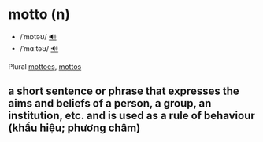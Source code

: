 # motto (n)

- /ˈmɒtəʊ/ [🔊](https://www.oxfordlearnersdictionaries.com/media/english/uk_pron/m/mot/motto/motto__gb_1.mp3)
- /ˈmɑːtəʊ/ [🔊](https://www.oxfordlearnersdictionaries.com/media/english/us_pron/m/mot/motto/motto__us_1.mp3)

Plural [mottoes](), [mottos]()

## a short sentence or phrase that expresses the aims and beliefs of a person, a group, an institution, etc. and is used as a rule of behaviour (khẩu hiệu; phương châm)